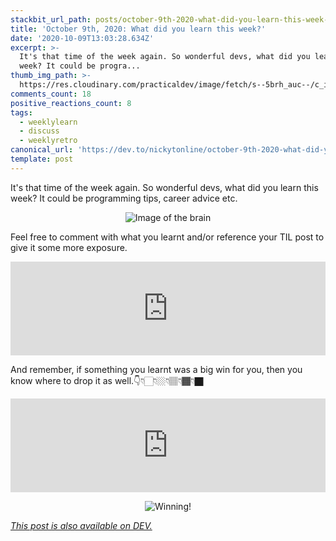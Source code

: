 ```yaml
---
stackbit_url_path: posts/october-9th-2020-what-did-you-learn-this-week-2jp0
title: 'October 9th, 2020: What did you learn this week?'
date: '2020-10-09T13:03:28.634Z'
excerpt: >-
  It's that time of the week again. So wonderful devs, what did you learn this
  week? It could be progra...
thumb_img_path: >-
  https://res.cloudinary.com/practicaldev/image/fetch/s--5brh_auc--/c_imagga_scale,f_auto,fl_progressive,h_420,q_auto,w_1000/https://dev-to-uploads.s3.amazonaws.com/i/jjc1qwfvtr6r9bi1pfqa.png
comments_count: 18
positive_reactions_count: 8
tags:
  - weeklylearn
  - discuss
  - weeklyretro
canonical_url: 'https://dev.to/nickytonline/october-9th-2020-what-did-you-learn-this-week-2jp0'
template: post
---
```

It's that time of the week again. So wonderful devs, what did you learn this week? It could be programming tips, career advice etc.

<center>

![Image of the brain](https://media.giphy.com/media/ojmB7lOn3VUU8/giphy.gif)
</center>

Feel free to comment with what you learnt and/or reference your TIL post to give it some more exposure.


<iframe class="liquidTag" src="https://dev.to/embed/tag?args=todayilearned" style="border: 0; width: 100%;"></iframe>


And remember, if something you learnt was a big win for you, then you know where to drop it as well.👇👇🏻👇🏼👇🏽👇🏾👇🏿


<iframe class="liquidTag" src="https://dev.to/embed/link?args=https%3A%2F%2Fdev.to%2Fdevteam%2Fwhat-was-your-win-this-week-1pa3" style="border: 0; width: 100%;"></iframe>


<center>

![Winning!](https://media.giphy.com/media/3ohryhNgUwwZyxgktq/giphy.gif)
</center>

*[This post is also available on DEV.](https://dev.to/nickytonline/october-9th-2020-what-did-you-learn-this-week-2jp0)*


<script>
const parent = document.getElementsByTagName('head')[0];
const script = document.createElement('script');
script.type = 'text/javascript';
script.src = 'https://cdnjs.cloudflare.com/ajax/libs/iframe-resizer/4.1.1/iframeResizer.min.js';
script.charset = 'utf-8';
script.onload = function() {
    window.iFrameResize({}, '.liquidTag');
};
parent.appendChild(script);
</script>    
